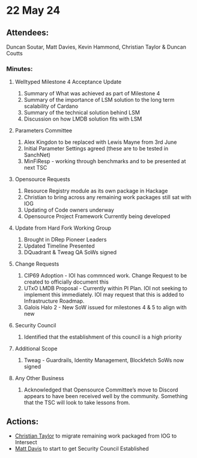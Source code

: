# 22 May 24

## **Attendees:**&#x20;

Duncan Soutar, Matt Davies, Kevin Hammond, Christian Taylor & Duncan Coutts



### Minutes:

1.  Welltyped Milestone 4 Acceptance Update&#x20;

    1. Summary of What was achieved as part of Milestone 4
    2. Summary of the importance of LSM solution to the long term scalability of Cardano
    3. Summary of the technical solution behind LSM
    4. Discussion on how LMDB solution fits with LSM


2.  Parameters Committee

    1. Alex Kingdon to be replaced with Lewis Mayne from 3rd June
    2. Initial Parameter Settings agreed (these are to be tested in SanchNet)
    3. MinFiResp - working through benchmarks and to be presented at next TSC


3.  Opensource Requests

    1. Resource Registry module as its own package in Hackage
    2. Christian to bring across any remaining work packages still sat with IOG
    3. Updating of Code owners underway
    4. Opensource Project Framework Currently being developed


4.  Update from Hard Fork Working Group

    1. Brought in DRep Pioneer Leaders
    2. Updated Timeline Presented
    3. DQuadrant & Tweag QA SoWs signed


5.  Change Requests

    1. CIP69 Adoption - IOI has commnced work. Change Request to be created to officially document this
    2. UTxO LMDB Proposal - Currently within PI Plan. IOI not seeking to implement this immediately. IOI may request that this is added to Infrastructure Roadmap.
    3. Galois Halo 2 - New SoW issued for milestones 4 & 5 to align with new&#x20;


6.  Security Council

    1. Identified that the establishment of this council is a high priority


7.  Additional Scope

    1. Tweag - Guardrails, Identity Management, Blockfetch SoWs now signed


8. Any Other Business
   1. Acknowledged that Opensource Committee’s move to Discord appears to have been received well by the community. Something that the TSC will look to take lessons from.&#x20;

## **Actions:**

* [Christian Taylor](mailto:christian.taylor@intersectmbo.org) to migrate remaining work packaged from IOG to Intersect
* [Matt Davis](mailto:matt.davis@intersectmbo.org) to start to get Security Council Established
